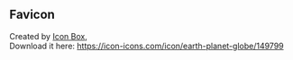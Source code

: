 ## Favicon

Created by [Icon Box](https://icon-icons.com/users/67020lqBmzmzx0F3OH2GE/icon-sets/),  
Download it here: https://icon-icons.com/icon/earth-planet-globe/149799
